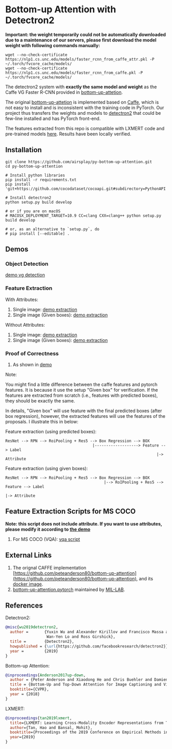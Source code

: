 # Bottom-up Attention with Detectron2 

**Important: the weight temporarily could not be automatically downloaded due to a maintenance of our servers, please first download the model weight with following commands manually:**
```
wget --no-check-certificate https://nlp1.cs.unc.edu/models/faster_rcnn_from_caffe_attr.pkl -P ~/.torch/fvcore_cache/models/
wget --no-check-certificate https://nlp1.cs.unc.edu/models/faster_rcnn_from_caffe.pkl -P ~/.torch/fvcore_cache/models/
```
The detectron2 system with **exactly the same model and weight** as the Caffe VG Faster R-CNN provided in [bottom-up-attetion](https://github.com/peteanderson80/bottom-up-attention).

The original [bottom-up-attetion](https://github.com/peteanderson80/bottom-up-attention) is implemented based on [Caffe](https://github.com/BVLC/caffe), which is not easy to install and is inconsistent with the training code in PyTorch.
Our project thus transfers the weights and models to [detectron2](https://github.com/facebookresearch/detectron2) that could be few-line installed and has PyTorch front-end.

The features extracted from this repo is compatible with LXMERT code and pre-trained models [here](https://github.com/airsplay/lxmert). Results have been locally verified.


## Installation
```
git clone https://github.com/airsplay/py-bottom-up-attention.git
cd py-bottom-up-attention

# Install python libraries
pip install -r requirements.txt
pip install 'git+https://github.com/cocodataset/cocoapi.git#subdirectory=PythonAPI'

# Install detectron2
python setup.py build develop

# or if you are on macOS
# MACOSX_DEPLOYMENT_TARGET=10.9 CC=clang CXX=clang++ python setup.py build develop

# or, as an alternative to `setup.py`, do
# pip install [--editable] .
```

## Demos

### Object Detection
[demo vg detection](demo/demo_vg_detection.ipynb)


### Feature Extraction 
With Attributes:
1. Single image: [demo extraction](demo/demo_feature_extraction_attr.ipynb)
2. Single image (Given boxes): [demo extraction](demo/demo_feature_extraction_attr_given_box.ipynb)

Without Attributes:
1. Single image: [demo extraction](demo/demo_feature_extraction.ipynb)
2. Single image (Given boxes): [demo extraction](demo/demo_feature_extraction_given_box.ipynb)

### Proof of Correctness
1. As shown in [demo](demo/feature_correctness.ipynb)

Note: 

You might find a little difference between the caffe features and pytorch features. It is because it use the setup "Given box" for verification. If the features are extracted from scratch (i.e., features with predicted boxes), they should be exactly the same. 

In details, "Given box" will use feature with the final predicted boxes (after box regression), however, the extracted features will use the features of the proposals. I illustrate this in below:

Feature extraction (using predicted boxes):
```
ResNet --> RPN --> RoiPooling + Res5 --> Box Regression --> BOX
                                      |-------------------> Feature --> Label
                                                                  |-> Attribute
```
Feature extraction (using given boxes):
```
ResNet --> RPN --> RoiPooling + Res5 --> Box Regression --> BOX
                                           |--> RoIPooling + Res5 --> Feature --> Label
                                                                              |-> Attribute
```

## Feature Extraction Scripts for MS COCO
**Note: this script does not include attribute. If you want to use attributes, please modify it according to [the demo](demo/demo_feature_extraction_attr.ipynb)**
1. For MS COCO (VQA): [vqa script](demo/detectron2_mscoco_proposal_maxnms.py)

## External Links
1. The orignal CAFFE implementation [https://github.com/peteanderson80/bottom-up-attention](https://github.com/peteanderson80/bottom-up-attention), and its [docker image](https://hub.docker.com/r/airsplay/bottom-up-attention).
2. [bottom-up-attention.pytorch](https://github.com/MILVLG/bottom-up-attention.pytorch) maintained by [MIL-LAB](http://mil.hdu.edu.cn/). 


## References

Detectron2:
```BibTeX
@misc{wu2019detectron2,
  author =       {Yuxin Wu and Alexander Kirillov and Francisco Massa and
                  Wan-Yen Lo and Ross Girshick},
  title =        {Detectron2},
  howpublished = {\url{https://github.com/facebookresearch/detectron2}},
  year =         {2019}
}
```

Bottom-up Attention:
```BibTeX
@inproceedings{Anderson2017up-down,
  author = {Peter Anderson and Xiaodong He and Chris Buehler and Damien Teney and Mark Johnson and Stephen Gould and Lei Zhang},
  title = {Bottom-Up and Top-Down Attention for Image Captioning and Visual Question Answering},
  booktitle={CVPR},
  year = {2018}
}
```

LXMERT:
```BibTeX
@inproceedings{tan2019lxmert,
  title={LXMERT: Learning Cross-Modality Encoder Representations from Transformers},
  author={Tan, Hao and Bansal, Mohit},
  booktitle={Proceedings of the 2019 Conference on Empirical Methods in Natural Language Processing},
  year={2019}
}
```

